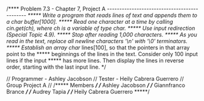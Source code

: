 /**** Problem 7.3 - Chapter 7, Project A
*---------------------------------------------
***** Write a program that reads lines of text and appends them to a char buffer[1000].
***** Read one character at a time by calling cin.get(ch), where ch is a variable of type char.
***** Use input redirection (Special Topic 4.9).
***** Stop after reading 1,000 characters.
***** As you read in the text, replace all newline characters '\n' with '\0' terminators.
***** Establish an array char* lines[100], so that the pointers in that array point to the
***** beginnings of the lines in the text. Consider only 100 input lines if the input
***** has more lines. Then display the lines in reverse order, starting with the last input line. */

// Programmer - Ashley Jacobson
// Tester - Heily Cabrera Guerrero
// Group Project A //
/***** Members *****/
/***** Ashley Jacobson *****/
/***** Giannfranco Brance *****/
/***** Audrey Tapia *****/
/***** Heily Cabrera Guerrero *****/
